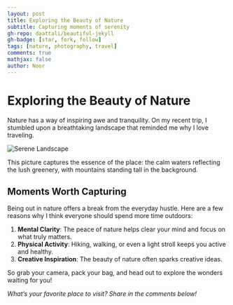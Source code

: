```yaml
---
layout: post
title: Exploring the Beauty of Nature
subtitle: Capturing moments of serenity
gh-repo: daattali/beautiful-jekyll
gh-badge: [star, fork, follow]
tags: [nature, photography, travel]
comments: true
mathjax: false
author: Noor
---
```


# Exploring the Beauty of Nature  

Nature has a way of inspiring awe and tranquility. On my recent trip, I stumbled upon a breathtaking landscape that reminded me why I love traveling.  

![Serene Landscape](https://via.placeholder.com/800x400.png?text=Serene+Landscape)  

This picture captures the essence of the place: the calm waters reflecting the lush greenery, with mountains standing tall in the background.  

## Moments Worth Capturing  

Being out in nature offers a break from the everyday hustle. Here are a few reasons why I think everyone should spend more time outdoors:  

1. **Mental Clarity**: The peace of nature helps clear your mind and focus on what truly matters.  
2. **Physical Activity**: Hiking, walking, or even a light stroll keeps you active and healthy.  
3. **Creative Inspiration**: The beauty of nature often sparks creative ideas.  

So grab your camera, pack your bag, and head out to explore the wonders waiting for you!  

_What’s your favorite place to visit? Share in the comments below!_  
